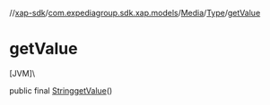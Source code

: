 //[xap-sdk](../../../../index.md)/[com.expediagroup.sdk.xap.models](../../index.md)/[Media](../index.md)/[Type](index.md)/[getValue](get-value.md)

# getValue

[JVM]\

public final [String](https://docs.oracle.com/javase/8/docs/api/java/lang/String.html)[getValue](get-value.md)()
